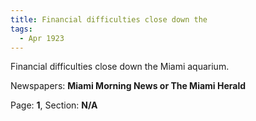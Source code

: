 ```yaml
---  
title: Financial difficulties close down the  
tags:  
  - Apr 1923  
---  
```

  
Financial difficulties close down the Miami aquarium.  
  
Newspapers: **Miami Morning News or The Miami Herald**  
  
Page: **1**, Section: **N/A** 
